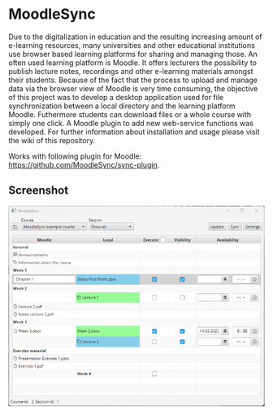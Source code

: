 # MoodleSync
Due to the digitalization in education and the resulting increasing amount of e-learning resources,
many universities and other educational institutions use browser based learning platforms for sharing
and managing those. An often used learning platform is Moodle. It offers lecturers the possibility
to publish lecture notes, recordings and other e-learning materials amongst their students. Because
of the fact that the process to upload and manage data via the browser view of Moodle is very time
consuming, the objective of this project was to develop a desktop application used for file
synchronization between a local directory and the learning platform Moodle. Futhermore students can download files or a whole course with simply one click.
A Moodle plugin to add new web-service functions was developed.
For further information about installation and usage please visit the wiki of this repository.

Works with following plugin for Moodle: https://github.com/MoodleSync/sync-plugin.

## Screenshot
![Main view](https://github.com/MoodleSync/sync-app/blob/main/doc/images/mainpage.png)
